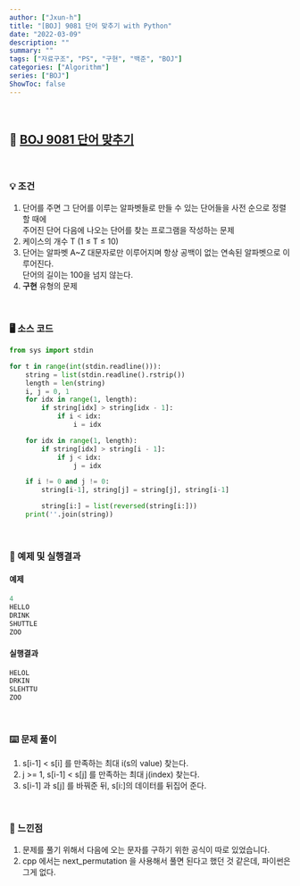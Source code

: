 ```yaml
---
author: ["Jxun-h"]
title: "[BOJ] 9081 단어 맞추기 with Python"
date: "2022-03-09"
description: ""
summary: ""
tags: ["자료구조", "PS", "구현", "백준", "BOJ"]
categories: ["Algorithm"]
series: ["BOJ"]
ShowToc: false
---
```


<br>

## 📌 <a href="https://www.acmicpc.net/problem/9081" target="_blank">BOJ 9081 단어 맞추기</a>

<br>

### 💡 조건

1.  단어를 주면 그 단어를 이루는 알파벳들로 만들 수 있는 단어들을 사전 순으로 정렬할 때에  
    주어진 단어 다음에 나오는 단어를 찾는 프로그램을 작성하는 문제
2.  케이스의 개수 T (1 ≤ T ≤ 10)
3.  단어는 알파벳 A~Z 대문자로만 이루어지며 항상 공백이 없는 연속된 알파벳으로 이루어진다.  
    단어의 길이는 100을 넘지 않는다.
4.  **구현** 유형의 문제

<br>

### 🖥 소스 코드

```py
from sys import stdin

for t in range(int(stdin.readline())):
    string = list(stdin.readline().rstrip())
    length = len(string)
    i, j = 0, 1
    for idx in range(1, length):
        if string[idx] > string[idx - 1]:
            if i < idx:
                i = idx

    for idx in range(1, length):
        if string[idx] > string[i - 1]:
            if j < idx:
                j = idx

    if i != 0 and j != 0:
        string[i-1], string[j] = string[j], string[i-1]

        string[i:] = list(reversed(string[i:]))
    print(''.join(string))
```

<br>

### 🔖 예제 및 실행결과

#### 예제

```py
4
HELLO
DRINK
SHUTTLE
ZOO
```

#### 실행결과

```py
HELOL
DRKIN
SLEHTTU
ZOO
```

<br>

### ⌨️ 문제 풀이

1.  s[i-1] < s[i] 를 만족하는 최대 i(s의 value) 찾는다.
2.  j >= 1, s[i-1] < s[j] 를 만족하는 최대 j(index) 찾는다.
3.  s[i-1] 과 s[j] 를 바꿔준 뒤, s[i:]의 데이터를 뒤집어 준다.

<br>

### 💾 느낀점

1.  문제를 풀기 위해서 다음에 오는 문자를 구하기 위한 공식이 따로 있었습니다.
2.  cpp 에서는 next_permutation 을 사용해서 풀면 된다고 했던 것 같은데, 파이썬은 그게 없다.